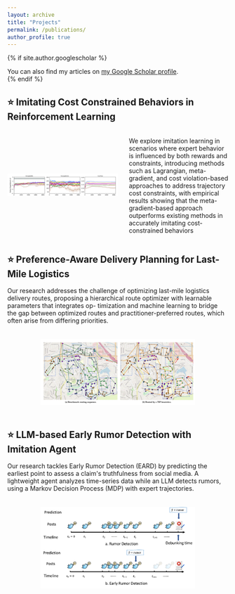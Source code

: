 ```yaml
---
layout: archive
title: "Projects"
permalink: /publications/
author_profile: true
---
```


{% if site.author.googlescholar %}
  <div class="wordwrap">You can also find my articles on <a href="{{site.author.googlescholar}}">my Google Scholar profile</a>.</div>
{% endif %}

<!-- {% include base_path %}

{% for post in site.publications reversed %}
  {% include archive-single.html %}
{% endfor %} -->

## ⭐ Imitating Cost Constrained Behaviors in Reinforcement Learning

<!-- We explore imitation learning in scenarios where expert behavior is influenced by both rewards and constraints, introducing methods such as Lagrangian, meta-gradient, and cost violation-based approaches to address trajectory cost constraints, with empirical results showing that the meta-gradient-based approach outperforms existing methods in accurately imitating cost-constrained behaviors -->
<!-- ▶ **Key Components** -->

<!-- <div class="row">
  <div class="col-md-12">
    <img src="/images/Imitation.png" alt="Imitation Learning Framework" class="img-responsive">
  </div> -->
<!-- <div style="text-align: center;">
  <img src="/images/Imitation.png" alt="Imitation Learning Framework" style="max-width: 70%; height: auto; margin: 20px auto;">
</div> -->

<div style="display: flex; align-items: center; margin: 20px 0;">
  <div style="flex: 0 0 50%;">
    <img src="/images/Imitation.png" alt="Imitation Learning Framework" style="width: 100%; height: auto;">
  </div>
  <div style="flex: 0 0 45%; margin-left: 5%;">
    <p>We explore imitation learning in scenarios where expert behavior is influenced by both rewards and constraints, introducing methods such as Lagrangian, meta-gradient, and cost violation-based approaches to address trajectory cost constraints, with empirical results showing that the meta-gradient-based approach outperforms existing methods in accurately imitating cost-constrained behaviors</p>
  </div>
</div>

## ⭐ Preference-Aware Delivery Planning for Last-Mile Logistics

Our research addresses the challenge of optimizing last-mile logistics delivery routes, proposing a hierarchical route optimizer with learnable parameters that integrates op- timization and machine learning to bridge the gap between optimized routes and practitioner-preferred routes, which often arise from differing priorities.

<!-- <div class="row">
  <div class="col-md-12">
    <img src="/images/Last Mile.png" alt="Delivery System Architecture" class="img-responsive">
  </div> -->
<div style="text-align: center;">
  <img src="/images/Last Mile.png" alt="Delivery System Architecture" style="max-width: 70%; height: auto; margin: 20px auto;">
</div>

## ⭐ LLM-based Early Rumor Detection with Imitation Agent

Our research tackles Early Rumor Detection (EARD) by predicting the earliest point to assess a claim's truthfulness from social media. A lightweight agent analyzes time-series data while an LLM detects rumors, using a Markov Decision Process (MDP) with expert trajectories. 

<!-- 
<div class="row">
  <div class="col-md-12">
    <img src="/images/Example.png" alt="Delivery System Architecture" class="img-responsive">
  </div> -->
<div style="text-align: center;">
  <img src="/images/Example.png" alt="Delivery System Architecture" style="max-width: 70%; height: auto; margin: 20px auto;">
</div>
